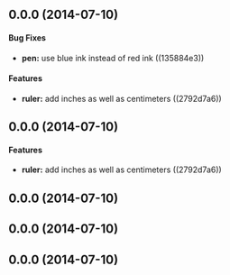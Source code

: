 <a name="0.0.0"></a>
## 0.0.0 (2014-07-10)


#### Bug Fixes

* **pen:** use blue ink instead of red ink ((135884e3))


#### Features

* **ruler:** add inches as well as centimeters ((2792d7a6))


<a name="0.0.0"></a>
## 0.0.0 (2014-07-10)


#### Features

* **ruler:** add inches as well as centimeters ((2792d7a6))


<a name="0.0.0"></a>
## 0.0.0 (2014-07-10)


<a name="0.0.0"></a>
## 0.0.0 (2014-07-10)


<a name="0.0.0"></a>
## 0.0.0 (2014-07-10)


